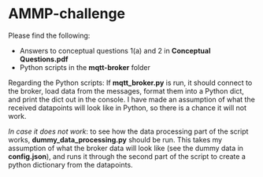 # AMMP-challenge

Please find the following: 
  - Answers to conceptual questions 1(a) and 2 in **Conceptual Questions.pdf**
  - Python scripts in the **mqtt-broker** folder
  
Regarding the Python scripts:
If **mqtt_broker.py** is run, it should connect to the broker, load data from the messages, format them into a Python dict, and print the dict out in the console. I have made an assumption of what the received datapoints will look like in Python, so there is a chance it will not work. 

*In case it does not work*: to see how the data processing part of the script works, **dummy_data_processing.py** should be run. This takes my assumption of what the broker data will look like (see the dummy data in **config.json**), and runs it through the second part of the script to create a python dictionary from the datapoints. 
